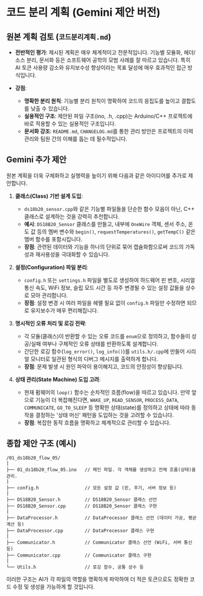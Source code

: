 # 코드 분리 계획 (Gemini 제안 버전)

## 원본 계획 검토 (`코드분리계획.md`)

- **전반적인 평가**: 제시된 계획은 매우 체계적이고 전문적입니다. 기능별 모듈화, 헤더/소스 분리, 문서화 등은 소프트웨어 공학의 모범 사례를 잘 따르고 있습니다. 특히 AI 토큰 사용량 감소와 유지보수성 향상이라는 목표 달성에 매우 효과적인 접근 방식입니다.

- **강점**:
    - **명확한 분리 원칙**: 기능별 분리 원칙이 명확하여 코드의 응집도를 높이고 결합도를 낮출 수 있습니다.
    - **실용적인 구조**: 제안된 파일 구조(ino, .h, .cpp)는 Arduino/C++ 프로젝트에 바로 적용할 수 있는 실용적인 구조입니다.
    - **문서화 강조**: `README.md`, `CHANGELOG.md`를 통한 관리 방안은 프로젝트의 이력 관리와 팀원 간의 이해를 돕는 데 필수적입니다.

## Gemini 추가 제안

원본 계획을 더욱 구체화하고 실행력을 높이기 위해 다음과 같은 아이디어를 추가로 제안합니다.

1.  **클래스(Class) 기반 설계 도입**:
    - `ds18b20_sensor.cpp`와 같은 기능별 파일들을 단순한 함수 모음이 아닌, C++ 클래스로 설계하는 것을 강력히 추천합니다.
    - **예시**: `DS18B20_Sensor` 클래스를 만들고, 내부에 `OneWire` 객체, 센서 주소, 온도 값 등의 멤버 변수와 `begin()`, `requestTemperatures()`, `getTempC()` 같은 멤버 함수를 포함시킵니다.
    - **장점**: 관련된 데이터와 기능을 하나의 단위로 묶어 캡슐화함으로써 코드의 가독성과 재사용성을 극대화할 수 있습니다.

2.  **설정(Configuration) 파일 분리**:
    - `config.h` 또는 `settings.h` 파일을 별도로 생성하여 하드웨어 핀 번호, 시리얼 통신 속도, WiFi 정보, 슬립 모드 시간 등 자주 변경될 수 있는 설정 값들을 상수로 모아 관리합니다.
    - **장점**: 설정 변경 시 여러 파일을 헤맬 필요 없이 `config.h` 파일만 수정하면 되므로 유지보수가 매우 편리해집니다.

3.  **명시적인 오류 처리 및 로깅 전략**:
    - 각 모듈(클래스)이 반환할 수 있는 오류 코드를 `enum`으로 정의하고, 함수들이 성공/실패 여부나 구체적인 오류 상태를 반환하도록 설계합니다.
    - 간단한 로깅 함수(`log_error()`, `log_info()`)를 `utils.h/.cpp`에 만들어 시리얼 모니터로 일관된 형식의 디버그 메시지를 출력하게 합니다.
    - **장점**: 문제 발생 시 원인 파악이 용이해지고, 코드의 안정성이 향상됩니다.

4.  **상태 관리(State Machine) 도입 고려**:
    - 현재 펌웨어의 `loop()` 함수는 순차적인 흐름(flow)을 따르고 있습니다. 만약 앞으로 기능이 더 복잡해진다면, `WAKE_UP`, `READ_SENSOR`, `PROCESS_DATA`, `COMMUNICATE`, `GO_TO_SLEEP` 등 명확한 상태(state)를 정의하고 상태에 따라 동작을 결정하는 '상태 머신' 패턴을 도입하는 것을 고려할 수 있습니다.
    - **장점**: 복잡한 동작 흐름을 명확하고 체계적으로 관리할 수 있습니다.

## 종합 제안 구조 (예시)

```
/01_ds18b20_flow_05/
|
├── 01_ds18b20_flow_05.ino   // 메인 파일. 각 객체를 생성하고 전체 흐름(상태)을 관리.
|
├── config.h                 // 모든 설정 값 (핀, 주기, 서버 정보 등)
|
├── DS18B20_Sensor.h         // DS18B20_Sensor 클래스 선언
├── DS18B20_Sensor.cpp       // DS18B20_Sensor 클래스 구현
|
├── DataProcessor.h          // DataProcessor 클래스 선언 (데이터 가공, 평균 계산 등)
├── DataProcessor.cpp        // DataProcessor 클래스 구현
|
├── Communicator.h           // Communicator 클래스 선언 (WiFi, 서버 통신 등)
├── Communicator.cpp         // Communicator 클래스 구현
|
└── Utils.h                  // 로깅 함수, 공통 상수 등
```

이러한 구조는 AI가 각 파일의 역할을 명확하게 파악하여 더 적은 토큰으로도 정확한 코드 수정 및 생성을 가능하게 할 것입니다.
